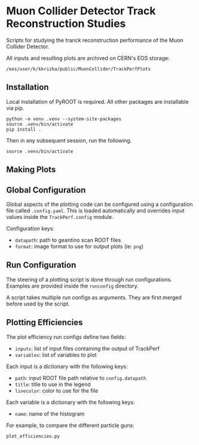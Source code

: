 # Muon Collider Detector Track Reconstruction Studies
Scripts for studying the tranck reconstruction performance of the Muon Collider Detector.

All inputs and resulting plots are archived on CERN's EOS storage:
```
/eos/user/k/kkrizka/public/MuonCollider/TrackPerfPlots
```

## Installation
Local installation of PyROOT is required. All other packages are installable via pip.

```shell
python -m venv .venv --system-site-packages
source .venv/bin/activate
pip install .
```

Then in any subsequent session, run the following.
```shell
source .venv/bin/activate
```

## Making Plots

## Global Configuration
Global aspects of the plotting code can be configured using a configuration file
called `.config.yaml`. This is loaded automatically and overrides input values
inside the `TrackPerf.config` module.

Configuration keys:
- `datapath`: path to geantino scan ROOT files
- `format`: image format to use for output plots (ie: `png`)

## Run Configuration
The steering of a plotting script is done through run configurations. Examples are
provided inside the `runconfig` directory.

A script takes multiple run configs as arguments. They are first merged before
used by the script.

## Plotting Efficiencies
The plot efficiency run configs define two fields:

- `inputs`: list of input files containing the output of TrackPerf
- `variables`: list of variables to plot

Each input is a dictionary with the following keys:

- `path`: input ROOT file path relative to `config.datapath`
- `title`: title to use in the legend
- `linecolor`: color to use for the file

Each variable is a dictionary with the following keys:

- `name`: name of the histogram

For example, to compare the different particle guns:

```shell
plot_efficiencies.py 
```
